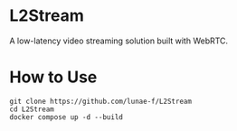 # L2Stream
A low-latency video streaming solution built with WebRTC.

# How to Use
```
git clone https://github.com/lunae-f/L2Stream
cd L2Stream
docker compose up -d --build
```